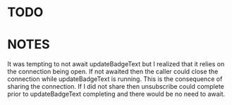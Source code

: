 
# TODO


# NOTES

It was tempting to not await updateBadgeText but I realized that it relies on
the connection being open. If not awaited then the caller could close the
connection while updateBadgeText is running. This is the consequence of sharing
the connection. If I did not share then unsubscribe could complete prior to
updateBadgeText completing and there would be no need to await.
